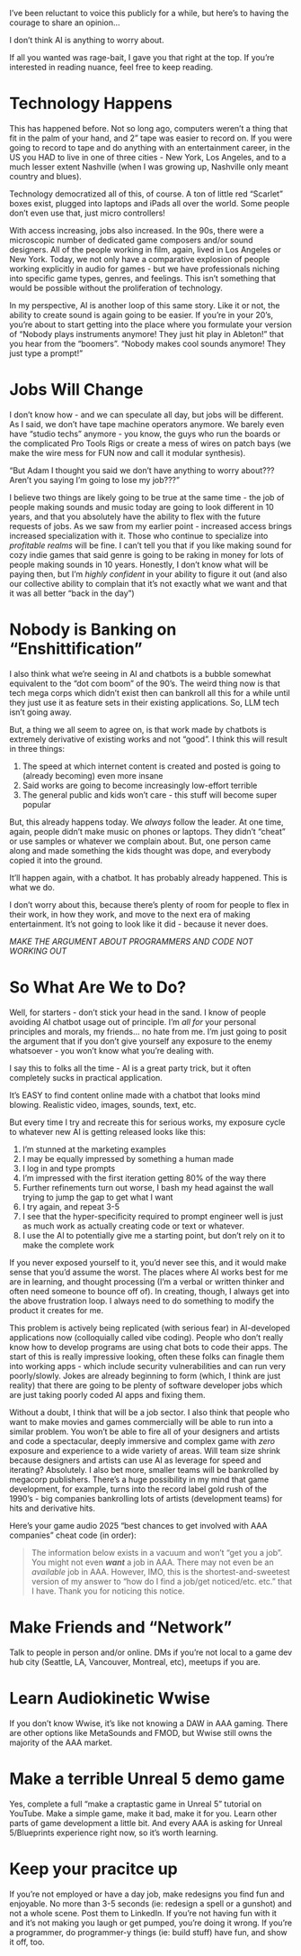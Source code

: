 I’ve been reluctant to voice this publicly for a while, but here’s to having the courage to share an opinion…

I don’t think AI is anything to worry about.

If all you wanted was rage-bait, I gave you that right at the top. If you’re interested in reading nuance, feel free to keep reading.

# Technology Happens
This has happened before. Not so long ago, computers weren’t a thing that fit in the palm of your hand, and 2” tape was easier to record on. If you were going to record to tape and do anything with an entertainment career, in the US you HAD to live in one of three cities - New York, Los Angeles, and to a much lesser extent Nashville (when I was growing up, Nashville only meant country and blues).

Technology democratized all of this, of course. A ton of little red “Scarlet” boxes exist, plugged into laptops and iPads all over the world.  Some people don’t even use that, just micro controllers!

With access increasing, jobs also increased. In the 90s, there were a microscopic number of dedicated game composers and/or sound designers. All of the people working in film, again, lived in Los Angeles or New York. Today, we not only have a comparative explosion of people working explicitly in audio for games - but we have professionals niching into specific game types, genres, and feelings. This isn’t something that would be possible without the proliferation of technology.

In my perspective, AI is another loop of this same story.  Like it or not, the ability to create sound is again going to be easier. If you’re in your 20’s, you’re about to start getting into the place where you formulate your version of “Nobody plays instruments anymore!  They just hit play in Ableton!” that you hear from the “boomers”.  “Nobody makes cool sounds anymore!  They just type a prompt!”

# Jobs Will Change
I don’t know how - and we can speculate all day, but jobs will be different. As I said, we don’t have tape machine operators anymore. We barely even have “studio techs” anymore - you know, the guys who run the boards or the complicated Pro Tools Rigs or create a mess of wires on patch bays (we make the wire mess for FUN now and call it modular synthesis).

“But Adam I thought you said we don’t have anything to worry about???  Aren’t you saying I’m going to lose my job???”

I believe two things are likely going to be true at the same time - the job of people making sounds and music today are going to look different in 10 years, and that you absolutely have the ability to flex with the future requests of jobs. As we saw from my earlier point - increased access brings increased specialization with it.  Those who continue to specialize into _profitable realms_ will be fine. I can’t tell you that if you like making sound for cozy indie games that said genre is going to be raking in money for lots of people making sounds in 10 years. Honestly, I don’t know what will be paying then, but I’m _highly confident_ in your ability to figure it out (and also our collective ability to complain that it’s not exactly what we want and that it was all better “back in the day”)

# Nobody is Banking on “Enshittification”
I also think what we’re seeing in AI and chatbots is a bubble somewhat equivalent to the “dot com boom” of the 90’s.  The weird thing now is that tech mega corps which didn’t exist then can bankroll all this for a while until they just use it as feature sets in their existing applications. So, LLM tech isn’t going away.

But, a thing we all seem to agree on, is that work made by chatbots is extremely derivative of existing works and not “good”. I think this will result in three things:

1. The speed at which internet content is created and posted is going to (already becoming) even more insane
2. Said works are going to become increasingly low-effort terrible
3. The general public and kids won’t care - this stuff will become super popular

But, this already happens today. We _always_ follow the leader.  At one time, again, people didn’t make music on phones or laptops. They didn’t “cheat” or use samples or whatever we complain about. But, one person came along and made something the kids thought was dope, and everybody copied it into the ground.

It’ll happen again, with a chatbot. It has probably already happened. This is what we do.

I don’t worry about this, because there’s plenty of room for people to flex in their work, in how they work, and move to the next era of making entertainment. It’s not going to look like it did - because it never does.

*MAKE THE ARGUMENT ABOUT PROGRAMMERS AND CODE NOT WORKING OUT*

# So What Are We to Do?
Well, for starters - don’t stick your head in the sand. I know of people avoiding AI chatbot usage out of principle. I’m _all for_ your personal principles and morals, my friends… no hate from me. I’m just going to posit the argument that if you don’t give yourself any exposure to the enemy whatsoever - you won’t know what you’re dealing with.

I say this to folks all the time - AI is a great party trick, but it often completely sucks in practical application.

It’s EASY to find content online made with a chatbot that looks mind blowing.  Realistic video, images, sounds, text, etc.

But every time I try and recreate this for serious works, my exposure cycle to whatever new AI is getting released looks like this:

1. I’m stunned at the marketing examples
2. I may be equally impressed by something a human made
3. I log in and type prompts
4. I’m impressed with the first iteration getting 80% of the way there
5. Further refinements turn out worse, I bash my head against the wall trying to jump the gap to get what I want
6. I try again, and repeat 3-5
7. I see that the hyper-specificity required to prompt engineer well is just as much work as actually creating code or text or whatever.
8. I use the AI to potentially give me a starting point, but don’t rely on it to make the complete work

If you never exposed yourself to it, you’d never see this, and it would make sense that you’d assume the worst.  The places where AI works best for me are in learning, and thought processing (I’m a verbal or written thinker and often need someone to bounce off of). In creating, though, I always get into the above frustration loop. I always need to do something to modify the product it creates for me.

This problem is actively being replicated (with serious fear) in AI-developed applications now (colloquially called vibe coding). People who don’t really know how to develop programs are using chat bots to code their apps. The start of this is really impressive looking, often these folks can finagle them into working apps - which include security vulnerabilities and can run very poorly/slowly. Jokes are already beginning to form (which, I think are just reality) that there are going to be plenty of software developer jobs which are just taking poorly coded AI apps and fixing them.

Without a doubt, I think that will be a job sector. I also think that people who want to make movies and games commercially will be able to run into a similar problem. You won’t be able to fire all of your designers and artists and code a spectacular, deeply immersive and complex game with _zero_ exposure and experience to a wide variety of areas.  Will team size shrink because designers and artists can use AI as leverage for speed and iterating? Absolutely. I also bet more, smaller teams will be bankrolled by megacorp publishers.  There’s a huge possibility in my mind that game development, for example, turns into the record label gold rush of the 1990’s - big companies bankrolling lots of artists (development teams) for hits and derivative hits.








Here’s your game audio 2025 “best chances to get involved with AAA companies” cheat code (in order):

> The information below exists in a vacuum and won’t “get you a job”.  You might 
> not even ***want*** a job in AAA.  There may not even be an _available_ job in 
> AAA.  However, IMO, this is the shortest-and-sweetest version of my answer to 
> “how do I find a job/get noticed/etc. etc.” that I have.  Thank you for 
> noticing this notice.

# Make Friends and “Network”
Talk to people in person and/or online. DMs if you’re not local to a game dev hub city (Seattle, LA, Vancouver, Montreal, etc), meetups if you are.

# Learn Audiokinetic Wwise
If you don’t know Wwise, it’s like not knowing a DAW in AAA gaming. There are other options like MetaSounds and FMOD, but Wwise still owns the majority of the AAA market.

# Make a terrible Unreal 5 demo game
Yes, complete a full “make a craptastic game in Unreal 5” tutorial on YouTube. Make a simple game, make it bad, make it for you. Learn other parts of game development a little bit. And every AAA is asking for Unreal 5/Blueprints experience right now, so it’s worth learning.

# Keep your pracitce up
If you’re not employed or have a day job, make redesigns you find fun and enjoyable. No more than 3-5 seconds (ie: redesign a spell or a gunshot) and not a whole scene. Post them to LinkedIn. If you’re not having fun with it and it’s not making you laugh or get pumped, you’re doing it wrong. If you’re a programmer, do programmer-y things (ie: build stuff) have fun, and show it off, too.
